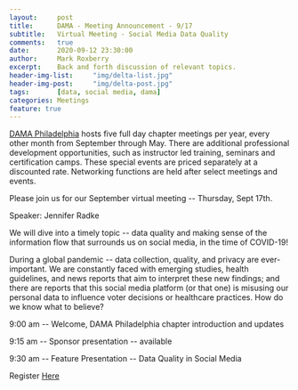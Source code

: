 ```yaml
---
layout:     post
title:      DAMA - Meeting Announcement - 9/17
subtitle:   Virtual Meeting - Social Media Data Quality 
comments:   true
date:       2020-09-12 23:30:00
author:     Mark Roxberry
excerpt:    Back and forth discussion of relevant topics.
header-img-list:     "img/delta-list.jpg"
header-img-post:     "img/delta-post.jpg"
tags:       [data, social media, dama]
categories: Meetings
feature: true
---
```


[DAMA Philadelphia](https://dama-phila.org/index.php) hosts five full day chapter meetings per year, every other month from September through May. There are additional professional development opportunities, such as instructor led training, seminars and certification camps. These special events are priced separately at a discounted rate. Networking functions are held after select meetings and events.

Please join us for our September virtual meeting -- Thursday, Sept 17th.

Speaker: Jennifer Radke

We will dive into a timely topic -- data quality and making sense of the information flow that surrounds us on social media, in the time of COVID-19!

During a global pandemic -- data collection, quality, and privacy are ever-important. We are constantly faced with emerging studies, health guidelines, and news reports that aim to interpret these new findings; and there are reports that this social media platform (or that one) is misusing our personal data to influence voter decisions or healthcare practices. How do we know what to believe?

9:00 am -- Welcome, DAMA Philadelphia chapter introduction and updates

9:15 am -- Sponsor presentation -- available

9:30 am -- Feature Presentation -- Data Quality in Social Media


Register [Here](https://dama-phila.org/meetinginfo.php?id=4&ts=1598994996)